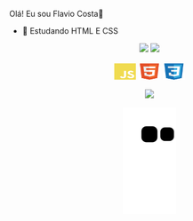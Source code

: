 Olá! Eu sou Flavio Costa👋

- 🌱 Estudando HTML E CSS

<div align="center">
<img height="150em"src="https://github-readme-stats.vercel.app/api?username=FlaviooC&count_private=true&include_all_commits=true&show_icons=true&theme=dark&hide_border=false&show_owner=true"/>
    <img height="150em"src="https://github-readme-stats.vercel.app/api/top-langs/?username=FlaviooC&theme=dark&hide_border=false&&layout=compact"/>
  </a>
</div>
  
 <div align="center" valign="top"><br>
  <img align="center" alt="Flavio-Js" height="30" width="40" src="https://raw.githubusercontent.com/devicons/devicon/master/icons/javascript/javascript-plain.svg">
    <img align="center" alt="Flavio-HTML" height="30" width="40" src="https://raw.githubusercontent.com/devicons/devicon/master/icons/html5/html5-original.svg">
   <img align="center" alt="Flavio-CSS" height="30" width="40" src="https://raw.githubusercontent.com/devicons/devicon/master/icons/css3/css3-original.svg">
  </div><br>
  
  <div align="center">
  <a href="https://www.instagram.com/thisisflavioo/" target="_blank"><img src="https://img.shields.io/badge/-Instagram-%23E4405F?style=for-the-badge&logo=instagram&logoColor=white" target="_blank"></a>
  
![Snake animation](https://github.com/FlaviooC/FlaviooC/blob/output/github-contribution-grid-snake.svg)
